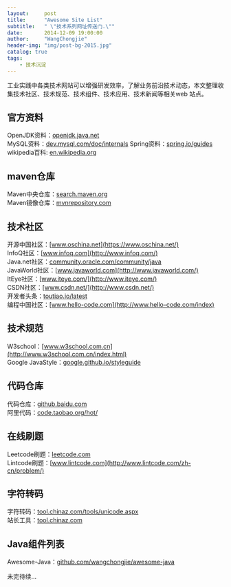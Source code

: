 ```yaml
---
layout:     post
title:      "Awesome Site List"
subtitle:   " \"技术系列网址传送门.\""
date:       2014-12-09 19:00:00
author:     "WangChongjie"
header-img: "img/post-bg-2015.jpg"
catalog: true
tags:
    - 技术沉淀
---
```

工业实践中各类技术网站可以增强研发效率，了解业务前沿技术动态，本文整理收集技术社区、技术规范、技术组件、技术应用、技术新闻等相关web
站点。

## 官方资料 

  OpenJDK资料：[openjdk.java.net](http://openjdk.java.net/projects/)  
  MySQL资料：[dev.mysql.com/doc/internals](https://dev.mysql.com/doc/internals/en/) 
  Spring资料：[spring.io/guides](http://spring.io/guides)  
  wikipedia百科: [en.wikipedia.org](https://en.wikipedia.org/wiki/Main_Page)  

## maven仓库

  Maven中央仓库：[search.maven.org](http://search.maven.org/)  
  Maven镜像仓库：[mvnrepository.com](http://mvnrepository.com/)  

## 技术社区

  开源中国社区：[www.oschina.net](https://www.oschina.net/)  
  InfoQ社区：[www.infoq.com](http://www.infoq.com/)  
  Java.net社区：[community.oracle.com/community/java](https://community.oracle.com/community/java)  
  JavaWorld社区：[www.javaworld.com](http://www.javaworld.com/)  
  ItEye社区：[www.iteye.com/](http://www.iteye.com/)  
  CSDN社区：[www.csdn.net/](http://www.csdn.net/)  
  开发者头条：[toutiao.io/latest](https://toutiao.io/latest)  
  编程中国社区：[www.hello-code.com](http://www.hello-code.com/index)  
 
## 技术规范
 
   W3school：[www.w3school.com.cn](http://www.w3school.com.cn/index.html)  
   Google JavaStyle：[google.github.io/styleguide](https://google.github.io/styleguide/javaguide.html)  
 
## 代码仓库

  代码仓库：[github.baidu.com](http://github.baidu.com)   
  阿里代码：[code.taobao.org/hot/](http://code.taobao.org/hot/)  
 
## 在线刷题
  
  Leetcode刷题：[leetcode.com](https://leetcode.com)  
  Lintcode刷题：[www.lintcode.com](http://www.lintcode.com/zh-cn/problem/)  
  
## 字符转码
  
  字符转码：[tool.chinaz.com/tools/unicode.aspx](http://tool.chinaz.com/tools/unicode.aspx)  
  站长工具：[tool.chinaz.com](http://tool.chinaz.com)  
  
## Java组件列表
  
  Awesome-Java：[github.com/wangchongjie/awesome-java](https://github.com/wangchongjie/awesome-java)  
  
  
  未完待续...  